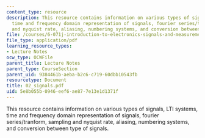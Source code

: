 ```yaml
---
content_type: resource
description: This resource contains information on various types of signals, LTI systems,
  time and frequency domain representation of signals, fourier series/tranform, sampling
  and nyquist rate, aliasing, numbering systems, and conversion between type of signals.
file: /courses/6-071j-introduction-to-electronics-signals-and-measurement-spring-2006/5e8b055b0946eef6ae877e13e1d1371f_02_signals.pdf
file_type: application/pdf
learning_resource_types:
- Lecture Notes
ocw_type: OCWFile
parent_title: Lecture Notes
parent_type: CourseSection
parent_uid: 9384461b-aeba-b2c6-c719-60dbb10543fb
resourcetype: Document
title: 02_signals.pdf
uid: 5e8b055b-0946-eef6-ae87-7e13e1d1371f
---
```

This resource contains information on various types of signals, LTI systems, time and frequency domain representation of signals, fourier series/tranform, sampling and nyquist rate, aliasing, numbering systems, and conversion between type of signals.